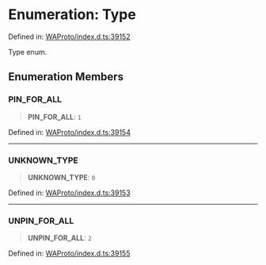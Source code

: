 # Enumeration: Type

Defined in: [WAProto/index.d.ts:39152](https://github.com/Fokusdotid/bail/blob/fcd0cec6f26de1fb545eb2e03fa5c63fbad99d3d/WAProto/index.d.ts#L39152)

Type enum.

## Enumeration Members

### PIN\_FOR\_ALL

> **PIN\_FOR\_ALL**: `1`

Defined in: [WAProto/index.d.ts:39154](https://github.com/Fokusdotid/bail/blob/fcd0cec6f26de1fb545eb2e03fa5c63fbad99d3d/WAProto/index.d.ts#L39154)

***

### UNKNOWN\_TYPE

> **UNKNOWN\_TYPE**: `0`

Defined in: [WAProto/index.d.ts:39153](https://github.com/Fokusdotid/bail/blob/fcd0cec6f26de1fb545eb2e03fa5c63fbad99d3d/WAProto/index.d.ts#L39153)

***

### UNPIN\_FOR\_ALL

> **UNPIN\_FOR\_ALL**: `2`

Defined in: [WAProto/index.d.ts:39155](https://github.com/Fokusdotid/bail/blob/fcd0cec6f26de1fb545eb2e03fa5c63fbad99d3d/WAProto/index.d.ts#L39155)
